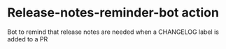 # Release-notes-reminder-bot action

Bot to remind that release notes are needed when a CHANGELOG label is added to a PR
